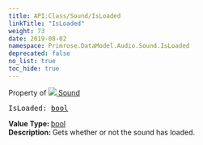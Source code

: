 ```yaml
---
title: API:Class/Sound/IsLoaded
linkTitle: "IsLoaded"
weight: 73
date: 2019-08-02
namespace: Primrose.DataModel.Audio.Sound.IsLoaded
deprecated: false
no_list: true
toc_hide: true
---
```

Property of <a href="/docs/api-reference/Class/Sound"><img src="/icons/silk/sound.png"/>&nbsp;Sound</a>
<pre class="method-declaration">
IsLoaded: <a class="type" href="/docs/api-reference/System/Primitives#boolean">bool</a></pre>
<b>Value Type: </b>
<a class="type" href="/docs/api-reference/System/Primitives#boolean">bool</a>
<br/>
<b>Description: </b>
Gets whether or not the sound has loaded.

